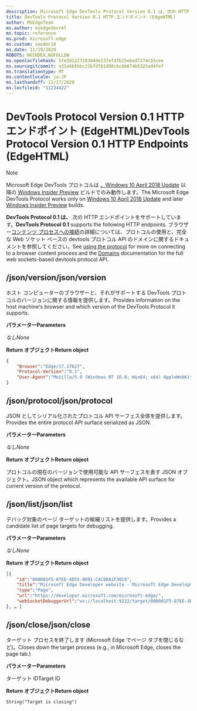 ```yaml
---
description: Microsoft Edge DevTools Protocol Version 0.1 は、次の HTTP エンドポイントをサポートしています。
title: DevTools Protocol Version 0.1 HTTP エンドポイント (EdgeHTML)
author: MSEdgeTeam
ms.author: msedgedevrel
ms.topic: reference
ms.prod: microsoft-edge
ms.custom: seodec18
ms.date: 11/19/2020
ROBOTS: NOINDEX,NOFOLLOW
ms.openlocfilehash: 5fe50122728304de137efdfb25ebed7274c55cee
ms.sourcegitcommit: a35a6b5bbc21b7df61d08cbc6b074b5325ad4fef
ms.translationtype: MT
ms.contentlocale: ja-JP
ms.lasthandoff: 12/17/2020
ms.locfileid: "11234422"
---
```

# <span data-ttu-id="bfc67-103">DevTools Protocol Version 0.1 HTTP エンドポイント (EdgeHTML)</span><span class="sxs-lookup"><span data-stu-id="bfc67-103">DevTools Protocol Version 0.1 HTTP Endpoints (EdgeHTML)</span></span>  

> [!NOTE]
> <span data-ttu-id="bfc67-104">Microsoft Edge DevTools プロトコルは [、Windows 10 April 2018 Update](https://blogs.windows.com/windowsexperience/2018/04/30/how-to-get-the-windows-10-april-2018-update/#5VXkQMU41CJzZPER.97) 以降の [Windows Insider Preview](https://insider.windows.com/en-us/getting-started/) ビルドでのみ動作します。</span><span class="sxs-lookup"><span data-stu-id="bfc67-104">The Microsoft Edge DevTools Protocol works only on [Windows 10 April 2018 Update](https://blogs.windows.com/windowsexperience/2018/04/30/how-to-get-the-windows-10-april-2018-update/#5VXkQMU41CJzZPER.97) and later [Windows Insider Preview](https://insider.windows.com/en-us/getting-started/) builds.</span></span>

<span data-ttu-id="bfc67-105">**DevTools Protocol 0.1 は、** 次の HTTP エンドポイントをサポートしています。</span><span class="sxs-lookup"><span data-stu-id="bfc67-105">**DevTools Protocol 0.1** supports the following HTTP endpoints.</span></span> <span data-ttu-id="bfc67-106">ブラウザー[コンテンツ プロセスへの接続](../index.md#using-the-protocol)の詳細については、プロトコルの使用と[](domains/index.md)、完全な Web ソケット ベースの devtools プロトコル API のドメインに関するドキュメントを参照してください。</span><span class="sxs-lookup"><span data-stu-id="bfc67-106">See [using the protocol](../index.md#using-the-protocol) for more on connecting to a browser content process and the [Domains](domains/index.md) documentation for the full web sockets-based devtools protocol API.</span></span>

## <span data-ttu-id="bfc67-107">/json/version</span><span class="sxs-lookup"><span data-stu-id="bfc67-107">/json/version</span></span>
<span data-ttu-id="bfc67-108">ホスト コンピューターのブラウザーと、それがサポートする DevTools プロトコルのバージョンに関する情報を提供します。</span><span class="sxs-lookup"><span data-stu-id="bfc67-108">Provides information on the host machine's browser and which version of the DevTools Protocol it supports.</span></span>

**<span data-ttu-id="bfc67-109">パラメーター</span><span class="sxs-lookup"><span data-stu-id="bfc67-109">Parameters</span></span>**

*<span data-ttu-id="bfc67-110">なし</span><span class="sxs-lookup"><span data-stu-id="bfc67-110">None</span></span>*

**<span data-ttu-id="bfc67-111">Return オブジェクト</span><span class="sxs-lookup"><span data-stu-id="bfc67-111">Return object</span></span>**

```json
{
    "Browser":"Edge/17.17627",
    "Protocol-Version":"0.1",
    "User-Agent":"Mozilla/5.0 (Windows NT 10.0; Win64; x64) AppleWebKit/537.36 (KHTML, like Gecko) Chrome/64.0.3282.140 Safari/537.36 Edge/17.17627"
}
```

## <span data-ttu-id="bfc67-112">/json/protocol</span><span class="sxs-lookup"><span data-stu-id="bfc67-112">/json/protocol</span></span>

<span data-ttu-id="bfc67-113">JSON としてシリアル化されたプロトコル API サーフェス全体を提供します。</span><span class="sxs-lookup"><span data-stu-id="bfc67-113">Provides the entire protocol API surface serialized as JSON.</span></span>

**<span data-ttu-id="bfc67-114">パラメーター</span><span class="sxs-lookup"><span data-stu-id="bfc67-114">Parameters</span></span>**

*<span data-ttu-id="bfc67-115">なし</span><span class="sxs-lookup"><span data-stu-id="bfc67-115">None</span></span>*

**<span data-ttu-id="bfc67-116">Return オブジェクト</span><span class="sxs-lookup"><span data-stu-id="bfc67-116">Return object</span></span>**

<span data-ttu-id="bfc67-117">プロトコルの現在のバージョンで使用可能な API サーフェスを表す JSON オブジェクト。</span><span class="sxs-lookup"><span data-stu-id="bfc67-117">JSON object which represents the available API surface for current version of the protocol.</span></span>

## <span data-ttu-id="bfc67-118">/json/list</span><span class="sxs-lookup"><span data-stu-id="bfc67-118">/json/list</span></span>

<span data-ttu-id="bfc67-119">デバッグ対象のページ ターゲットの候補リストを提供します。</span><span class="sxs-lookup"><span data-stu-id="bfc67-119">Provides a candidate list of page targets for debugging.</span></span>

**<span data-ttu-id="bfc67-120">パラメーター</span><span class="sxs-lookup"><span data-stu-id="bfc67-120">Parameters</span></span>**

*<span data-ttu-id="bfc67-121">なし</span><span class="sxs-lookup"><span data-stu-id="bfc67-121">None</span></span>*

**<span data-ttu-id="bfc67-122">Return オブジェクト</span><span class="sxs-lookup"><span data-stu-id="bfc67-122">Return object</span></span>**

```json
[{
    "id":"000001F5-87EE-4D55-0091-C4C08A1F30C8",
    "title":"Microsoft Edge Developer website - Microsoft Edge Development",
    "type":"Page",
    "url":"https://developer.microsoft.com/microsoft-edge/",
    "webSocketDebuggerUrl":"ws://localhost:9222/target/000001F5-87EE-4D55-0091-C4C08A1F30C8"
}, … ]
```

## <span data-ttu-id="bfc67-123">/json/close</span><span class="sxs-lookup"><span data-stu-id="bfc67-123">/json/close</span></span>

<span data-ttu-id="bfc67-124">ターゲット プロセスを終了します (Microsoft Edge でページ タブを閉じるなど)。</span><span class="sxs-lookup"><span data-stu-id="bfc67-124">Closes down the target process (e.g., in Microsoft Edge, closes the page tab.)</span></span>

**<span data-ttu-id="bfc67-125">パラメーター</span><span class="sxs-lookup"><span data-stu-id="bfc67-125">Parameters</span></span>**

<span data-ttu-id="bfc67-126">ターゲット ID</span><span class="sxs-lookup"><span data-stu-id="bfc67-126">Target ID</span></span> 

**<span data-ttu-id="bfc67-127">Return オブジェクト</span><span class="sxs-lookup"><span data-stu-id="bfc67-127">Return object</span></span>**

```
String("Target is closing")
```

